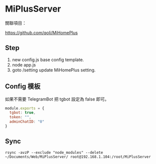 # MiPlusServer

關聯項目：

https://github.com/qoli/MiHomePlus

## Step
1. new config.js base config template.
2. node app.js
3. goto /setting update MiHomePlus setting.

## Config 模板

如果不需要 TelegramBot 把 tgbot 設定為 false 即可。

```javascript
module.exports = {
  tgbot: true,
  token: "",
  adminChatID: "0"
}

```


## Sync

```shell
rsync -avzP --exclude "node_modules" --delete ~/Documents/Web/MiPlusServer/ root@192.168.1.104:/root/MiPlusServer
```

